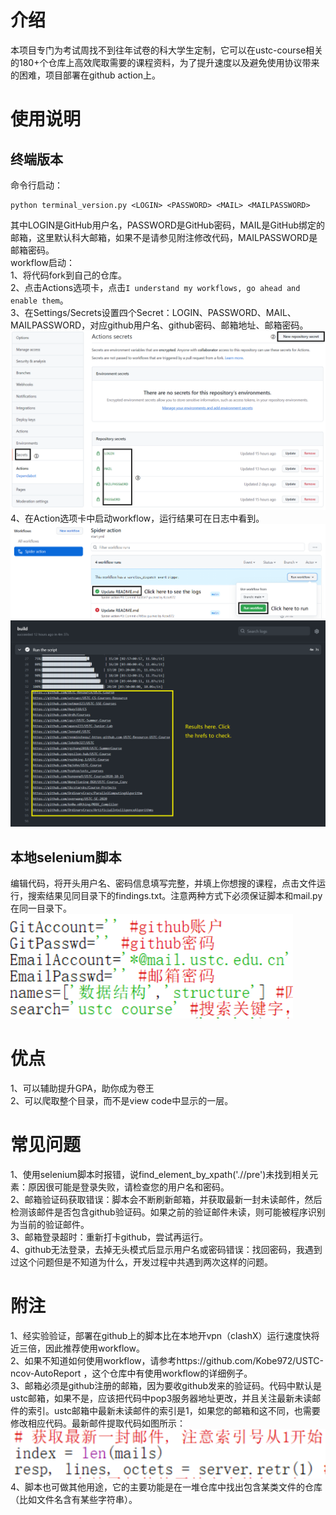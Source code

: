 # 介绍
本项目专门为考试周找不到往年试卷的科大学生定制，它可以在ustc-course相关的180+个仓库上高效爬取需要的课程资料，为了提升速度以及避免使用协议带来的困难，项目部署在github action上。  

# 使用说明
## 终端版本
命令行启动：
```shell
python terminal_version.py <LOGIN> <PASSWORD> <MAIL> <MAILPASSWORD>
```
其中LOGIN是GitHub用户名，PASSWORD是GitHub密码，MAIL是GitHub绑定的邮箱，这里默认科大邮箱，如果不是请参见附注修改代码，MAILPASSWORD是邮箱密码。  
workflow启动：  
1、将代码fork到自己的仓库。  
2、点击Actions选项卡，点击`I understand my workflows, go ahead and enable them`。  
3、在Settings/Secrets设置四个Secret：LOGIN、PASSWORD、MAIL、MAILPASSWORD，对应github用户名、github密码、邮箱地址、邮箱密码。  
![](img/secret.png)
4、在Action选项卡中启动workflow，运行结果可在日志中看到。
![](img/workflow.png)
![](img/log.png)
## 本地selenium脚本
编辑代码，将开头用户名、密码信息填写完整，并填上你想搜的课程，点击文件运行，搜索结果见同目录下的findings.txt。注意两种方式下必须保证脚本和mail.py在同一目录下。  
![](img/edit.png)
# 优点
1、可以辅助提升GPA，助你成为卷王  
2、可以爬取整个目录，而不是view code中显示的一层。
# 常见问题
1、使用selenium脚本时报错，说find_element_by_xpath('.//pre')未找到相关元素：原因很可能是登录失败，请检查您的用户名和密码。  
2、邮箱验证码获取错误：脚本会不断刷新邮箱，并获取最新一封未读邮件，然后检测该邮件是否包含github验证码。如果之前的验证邮件未读，则可能被程序识别为当前的验证邮件。  
3、邮箱登录超时：重新打卡github，尝试再运行。  
4、github无法登录，去掉无头模式后显示用户名或密码错误：找回密码，我遇到过这个问题但是不知道为什么，开发过程中共遇到两次这样的问题。
# 附注
1、经实验验证，部署在github上的脚本比在本地开vpn（clashX）运行速度快将近三倍，因此推荐使用workflow。  
2、如果不知道如何使用workflow，请参考https://github.com/Kobe972/USTC-ncov-AutoReport ，这个仓库中有使用workflow的详细例子。  
3、邮箱必须是github注册的邮箱，因为要收github发来的验证码。代码中默认是ustc邮箱，如果不是，应该把代码中pop3服务器地址更改，并且关注最新未读邮件的索引。ustc邮箱中最新未读邮件的索引是1，如果您的邮箱和这不同，也需要修改相应代码。最新邮件提取代码如图所示：  
![](img/index.png)  
4、脚本也可做其他用途，它的主要功能是在一堆仓库中找出包含某类文件的仓库（比如文件名含有某些字符串）。
